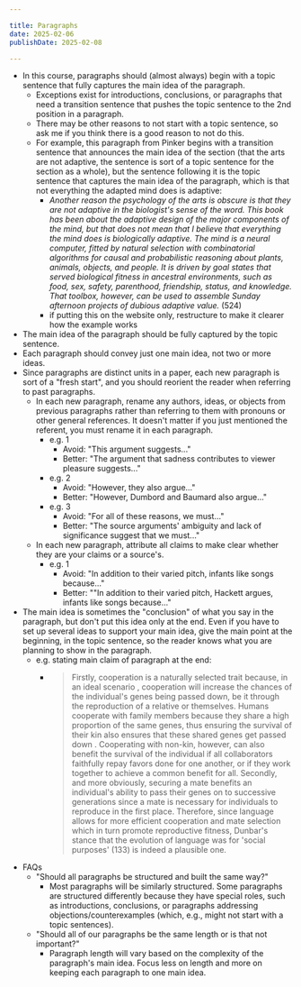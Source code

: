 ```yaml
---

title: Paragraphs
date: 2025-02-06
publishDate: 2025-02-08

---
```


- In this course, paragraphs should (almost always) begin with a topic sentence that fully captures the main idea of the paragraph.
	- Exceptions exist for introductions, conclusions, or paragraphs that need a transition sentence that pushes the topic sentence to the 2nd position in a paragraph.
	- There may be other reasons to not start with a topic sentence, so ask me if you think there is a good reason to not do this.
	- For example, this paragraph from Pinker begins with a transition sentence that announces the main idea of the section (that the arts are not adaptive, the sentence is sort of a topic sentence for the section as a whole), but the sentence following it is the topic sentence that captures the main idea of the paragraph, which is that not everything the adapted mind does is adaptive:
		- _Another reason the psychology of the arts is obscure is that they are not adaptive in the biologist's sense of the word. This book has been about the adaptive design of the major components of the mind, but that does not mean that I believe that everything the mind does is biologically adaptive. The mind is a neural computer, fitted by natural selection with combinatorial algorithms for causal and probabilistic reasoning about plants, animals, objects, and people. It is driven by goal states that served biological fitness in ancestral environments, such as food, sex, safety, parenthood, friendship, status, and knowledge. That toolbox, however, can be used to assemble Sunday afternoon projects of dubious adaptive value._ (524)
		- if putting this on the website only, restructure to make it clearer how the example works
- The main idea of the paragraph should be fully captured by the topic sentence.
- Each paragraph should convey just one main idea, not two or more ideas.
- Since paragraphs are distinct units in a paper, each new paragraph is sort of a "fresh start", and you should reorient the reader when referring to past paragraphs.
	- In each new paragraph, rename any authors, ideas, or objects from previous paragraphs rather than referring to them with pronouns or other general references. It doesn't matter if you just mentioned the referent, you must rename it in each paragraph.
		- e.g. 1
			- Avoid: "This argument suggests..."
			- Better: "The argument that sadness contributes to viewer pleasure suggests..."
		- e.g. 2
			- Avoid: "However, they also argue..."
			- Better: "However, Dumbord and Baumard also argue..."
		- e.g. 3
			- Avoid: "For all of these reasons, we must..."
			- Better: "The source arguments' ambiguity and lack of significance suggest that we must..."
	- In each new paragraph, attribute all claims to make clear whether they are your claims or a source's.
		- e.g. 1
			- Avoid: "In addition to their varied pitch, infants like songs because..."
			- Better: ""In addition to their varied pitch, Hackett argues, infants like songs because..."
- The main idea is sometimes the "conclusion" of what you say in the paragraph, but don't put this idea only at the end. Even if you have to set up several ideas to support your main idea, give the main point at the beginning, in the topic sentence, so the reader knows what you are planning to show in the paragraph.
	- e.g. stating main claim of paragraph at the end:
		- > Firstly, cooperation is a naturally selected trait  because, in an ideal scenario , cooperation will increase the chances of the individual's genes being passed down, be it through the reproduction of a relative or themselves. Humans cooperate with family members because they share a high proportion of the same genes, thus ensuring the survival of their kin also ensures that these shared genes get passed down . Cooperating with non-kin, however, can also benefit the survival of the individual if all collaborators faithfully repay favors done for one another, or if they work together to achieve a common benefit for all. Secondly, and more obviously, securing a mate benefits an individual's ability to pass their genes on to successive generations since a mate is necessary for individuals to reproduce in the first place. Therefore, since language allows for more efficient cooperation and mate selection which in turn promote reproductive fitness, Dunbar's stance that the evolution of language was for 'social purposes' (133) is indeed a plausible one.
- FAQs
	- "Should all paragraphs be structured and built the same way?"
		- Most paragraphs will be similarly structured. Some paragraphs are structured differently because they have special roles, such as introductions, conclusions, or paragraphs addressing objections/counterexamples (which, e.g., might not start with a topic sentences).
	- "Should all of our paragraphs be the same length or is that not important?"
		- Paragraph length will vary based on the complexity of the paragraph's main idea. Focus less on length and more on keeping each paragraph to one main idea.
